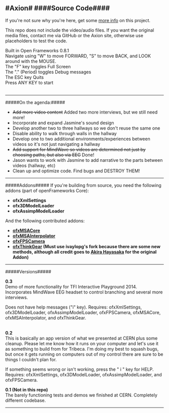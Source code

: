 #Axion#
####Source Code####
---

If you're not sure why you're here, get some [more info](http://axionexperience.tumblr.com/) on this project.

This repo does not include the video/audio files. If you want the original media files, contact me via GitHub or the Axion site, otherwise use placeholders to test the code.

Built in Open Frameworks 0.8.1  
Navigate using "W" to move FORWARD, "S" to move BACK, and LOOK around with the MOUSE.   
The "F" key toggles Full Screen   
The "." (Period) toggles Debug messages  
The ESC key Quits   
Press ANY KEY to start<br /><br />
- - - - 
#####On the agenda:#####

* ~~Add more video content~~ Added two more interviews, but we still need more!
* Incorporate and expand Jasmine's sound design
* Develop another two to three hallways so we don't reuse the same one
* Disable ability to walk through walls in the hallway
* Develop one to two additional environments/experiences between videos so it's not just navigating a hallway
* ~~Add support for MindWave so videos are determined not just by choosing paths, but also via EEG~~ Done!
* Jason wants to work with Jasmine to add narrative to the parts between videos (hallway, etc)
* Clean up and optimize code. Find bugs and DESTROY THEM!

- - - -
#####Addons#####
If you're building from source, you need the following addons (part of openFrameworks Core):

* **ofxXmlSettings**
* **ofx3DModelLoader**
* **ofxAssimpModelLoader**

And the following contributed addons:

* **[ofxMSACore](https://github.com/memo/ofxMSACore)**
* **[ofxMSAInterpolator](https://github.com/memo/ofxMSAInterpolator)**
* **[ofxFPSCamera](https://github.com/ivaylopg/ofxFPSCamera)**
* **[ofxThinkGear](https://github.com/ivaylopg/ofxFPSCamera) (Must use ivaylopg's fork because there are some new methods, although all credit goes to [Akira Hayasaka](https://github.com/Akira-Hayasaka/ofxThinkGear) for the original Addon)**

- - - -
#####Versions#####

**0.3**<br />
Demo of more functionality for TFI Interactive Playground 2014. Incorporates MindWave EEG headset to control branching and several more interviews.

Does not have help messages ("i" key). Requires: ofxXmlSettings, ofx3DModelLoader, ofxAssimpModelLoader, ofxFPSCamera, ofxMSACore, ofxMSAInterpolator, and ofxThinkGear.<br /><br />

**0.2**<br />
This is basically an app version of what we presented at CERN plus some cleanup. Please let me know how it runs on your computer and let's use it as something to build from for Tribeca. I'm doing my best to squash bugs, but once it gets running on computers out of my control there are sure to be things I couldn't plan for.

If something seems wrong or isn't working, press the " i " key for HELP. Requires: ofxXmlSettings, ofx3DModelLoader, ofxAssimpModelLoader, and ofxFPSCamera.

**0.1 (Not in this repo)**<br />
The barely functioning tests and demos we finished at CERN. Completely different codebase.
- - - -
